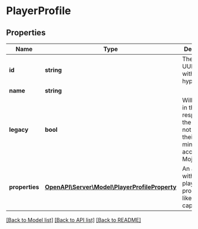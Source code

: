 # PlayerProfile

## Properties
Name | Type | Description | Notes
------------ | ------------- | ------------- | -------------
**id** | **string** | The player UUID without hyphens | 
**name** | **string** |  | 
**legacy** | **bool** | Will appear in the response if the user has not migrated their minecraft.net account to Mojang. | [optional] [default to false]
**properties** | [**OpenAPI\Server\Model\PlayerProfileProperty**](PlayerProfileProperty.md) | An array with all player properties, like skin and cape | 

[[Back to Model list]](../README.md#documentation-for-models) [[Back to API list]](../README.md#documentation-for-api-endpoints) [[Back to README]](../README.md)



